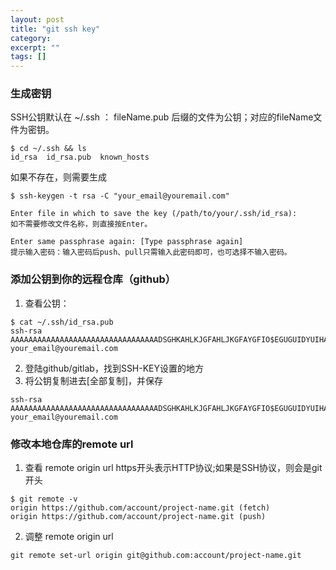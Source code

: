 ```yaml
---
layout: post
title: "git ssh key"
category: 
excerpt: ""
tags: []
---
```


### 生成密钥
SSH公钥默认在 ~/.ssh ： fileName.pub 后缀的文件为公钥；对应的fileName文件为密钥。  
``` 
$ cd ~/.ssh && ls
id_rsa  id_rsa.pub  known_hosts
```

如果不存在，则需要生成  
```
$ ssh-keygen -t rsa -C "your_email@youremail.com"

Enter file in which to save the key (/path/to/your/.ssh/id_rsa):
如不需要修改文件名称，则直接按Enter。

Enter same passphrase again: [Type passphrase again]
提示输入密码：输入密码后push、pull只需输入此密码即可，也可选择不输入密码。
```

### 添加公钥到你的远程仓库（github）
1. 查看公钥：  
```
$ cat ~/.ssh/id_rsa.pub
ssh-rsa AAAAAAAAAAAAAAAAAAAAAAAAAAAAAAAAADSGHKAHLKJGFAHLJKGFAYGFIO$EGUGUIDYUIHASDDHKGFUHLGFVOIUYAGHJKLFADHKJLGFHKJLADGHJKLADSKJHLGAHKJLDGHJKLADGHJKLADHJKLGKJHLADGKJLHAHDJKGHKJLADGHJKAGE your_email@youremail.com
```
2. 登陆github/gitlab，找到SSH-KEY设置的地方  
3. 将公钥复制进去[全部复制]，并保存  
```
ssh-rsa AAAAAAAAAAAAAAAAAAAAAAAAAAAAAAAAADSGHKAHLKJGFAHLJKGFAYGFIO$EGUGUIDYUIHASDDHKGFUHLGFVOIUYAGHJKLFADHKJLGFHKJLADGHJKLADSKJHLGAHKJLDGHJKLADGHJKLADHJKLGKJHLADGKJLHAHDJKGHKJLADGHJKAGE your_email@youremail.com
```

### 修改本地仓库的remote url
1. 查看 remote origin url   https开头表示HTTP协议;如果是SSH协议，则会是git开头  
```
$ git remote -v
origin https://github.com/account/project-name.git (fetch)
origin https://github.com/account/project-name.git (push)
```

2. 调整 remote origin url  
```
git remote set-url origin git@github.com:account/project-name.git
```